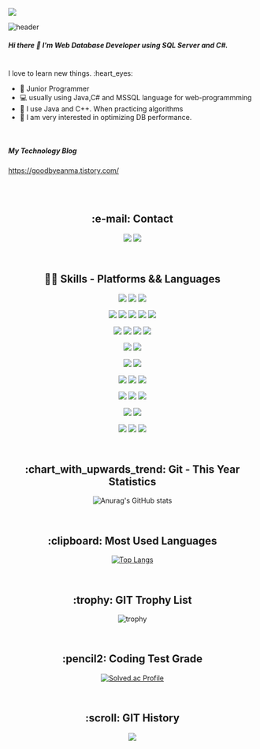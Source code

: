 

<a href="https://hits.seeyoufarm.com"><img src="https://hits.seeyoufarm.com/api/count/incr/badge.svg?url=https%3A%2F%2Fgithub.com%2Fsexyseunghwan&count_bg=%2341C83D&title_bg=%23555555&icon=postwoman.svg&icon_color=%23FFFFFF&title=hits%28%EB%B0%A9%EB%AC%B8%EC%9E%90%EC%88%98%29&edge_flat=false"/></a>


![header](https://capsule-render.vercel.app/api?type=waving&color=FDA53D&height=300&section=header&text=seunghwan%20shin&fontSize=90)


##### Hi there 👋 I'm Web Database Developer using SQL Server and C#.


<br>
I love to learn new things. :heart_eyes:


<br>

-  :baby:   Junior Programmer
-  💻   usually using Java,C# and MSSQL language for web-programmming
- :school_satchel: I use Java and C++. When practicing algorithms
- :floppy_disk: I am very interested in optimizing DB performance.

<br>

##### My Technology Blog
https://goodbyeanma.tistory.com/






<br>
<br>

<h2 align="center">:e-mail:   Contact</h2>
<p align="center">
        <img src="https://img.shields.io/badge/ssh9308@gmail.com-00B2FF?style=flat-square&logo=Messenger&logoColor=white"/>
        <img src="https://img.shields.io/badge/ssh9308-FFCD00?style=flat-square&logo=KakaoTalk&logoColor=black"/> 
</p>

<br>


<h2 align="center">💪🏻 Skills - Platforms && Languages</h2>

<p align="center">
    <img src="https://img.shields.io/badge/Windows-0078D6?style=flat-square&logo=Windows&logoColor=white"/>
    <img src="https://img.shields.io/badge/macOS-000000?style=flat-square&logo=macOS&logoColor=white"/>
    <img src="https://img.shields.io/badge/Linux-FCC624?style=flat-square&logo=Linux&logoColor=white"/>
</p>
<p align="center">
    <img src="https://img.shields.io/badge/Java-007396?style=flat-square&logo=Java&logoColor=white"/>
    <img src="https://img.shields.io/badge/ -77216F?style=flat-square&logo=C&logoColor=white"/>
    <img src="https://img.shields.io/badge/C++-1287B1?style=flat-square&logo=C%2B%2B&logoColor=white"/>
    <img src="https://img.shields.io/badge/C sharp-239120?style=flat-square&logo=C Sharp&logoColor=white"/>
    <img src="https://img.shields.io/badge/Python-3776AB?style=flat-square&logo=Python&logoColor=white"/>
<p>
<p align="center">
     <img src="https://img.shields.io/badge/Javascript-ffb13b?style=flat-square&logo=javascript&logoColor=white"/>  
     <img src="https://img.shields.io/badge/HTML-E34F26?style=flat-square&logo=html5&logoColor=white"/>
     <img src="https://img.shields.io/badge/CSS-1572B6?style=flat-square&logo=css3&logoColor=white"/>
     <img src="https://img.shields.io/badge/JQuery-0769AD?style=flat-square&logo=JQuery&logoColor=white"/>
</p>
<p align="center">
    <img src="https://img.shields.io/badge/OracleDB-F80000?style=flat-square&logo=oracle&logoColor=white"/>
    <a href="https://goodbyeanma.tistory.com/category/SQL"><img src="https://img.shields.io/badge/Microsoft SQL Server-CC2927?style=flat-square&logo=Microsoft SQL Server&logoColor=white"/></a>
</p>
<p align="center">
    <img src="https://img.shields.io/badge/.NET-512BD4?style=flat-square&logo=.NET&logoColor=white"/>
    <img src="https://img.shields.io/badge/Spring-6DB33F?style=flat-square&logo=Spring&logoColor=white"/>    
</p>
<p align="center">
    <img src="https://img.shields.io/badge/Spyder IDE-FF0000?style=flat-square&logo=Spyder IDE&logoColor=white"/>
    <img src="https://img.shields.io/badge/NumPy-013243?style=flat-square&logo=NumPy&logoColor=white"/>
    <img src="https://img.shields.io/badge/Jupyter-F37626?style=flat-square&logo=Jupyter&logoColor=white"/>
</p>
<p align="center">
    <img src="https://img.shields.io/badge/Elasticsearch-005571?style=flat-square&logo=Elasticsearch&logoColor=white"/>
    <img src="https://img.shields.io/badge/Kibana-005571?style=flat-square&logo=Kibana&logoColor=white"/>
    <img src="https://img.shields.io/badge/Logstash-005571?style=flat-square&logo=Logstash&logoColor=white"/>
</p>
<p align="center">
     <img src="https://img.shields.io/badge/Redis-DC382D?style=flat-square&logo=Redis&logoColor=white"/>   
     <img src="https://img.shields.io/badge/Kafka-231F20?style=flat-square&logo=Apache Kafka&logoColor=white"/>   
</p>
<p align="center">
    <img src="https://img.shields.io/badge/Git-F05032?style=flat-square&logo=Git&logoColor=white"/>
    <img src="https://img.shields.io/badge/GitHub-181717?style=flat-square&logo=GitHub&logoColor=white"/>
    <img src="https://img.shields.io/badge/Amazon AWS-232F3E?style=flat-square&logo=Amazon AWS&logoColor=white"/>
</p>

<br>

<h2 align="center">:chart_with_upwards_trend:   Git - This Year Statistics</h2>
<div align=center>
        
![Anurag's GitHub stats](https://github-readme-stats.vercel.app/api?username=sexyseunghwan&show_icons=true&theme=radical&count_private=true&show_icons=true&hide=stars&line_height=24)
</div>


<br>

<h2 align="center">:clipboard:   Most Used Languages</h2>
<div align=center>
        
[![Top Langs](https://github-readme-stats.vercel.app/api/top-langs/?username=sexyseunghwan&layout=compact&theme=radical)](https://github.com/anuraghazra/github-readme-stats)      
</div>

<br>

<h2 align="center">:trophy:   GIT Trophy List</h2>
<div align=center>
        
![trophy](https://github-profile-trophy.vercel.app/?username=sexyseunghwan&theme=matrix)
        
</div>

<br>

<h2 align="center">:pencil2:   Coding Test Grade</h2>
<div align=center>
        
[![Solved.ac Profile](http://mazassumnida.wtf/api/v2/generate_badge?boj=ssh9308)](https://solved.ac/ssh9308/)    
        
</div>

<br>

<h2 align="center">:scroll:   GIT History</h2>
<div align=center>
        
![](https://github-profile-summary-cards.vercel.app/api/cards/profile-details?username=sexyseunghwan&theme=monokai)  
        
</div>

<br>







